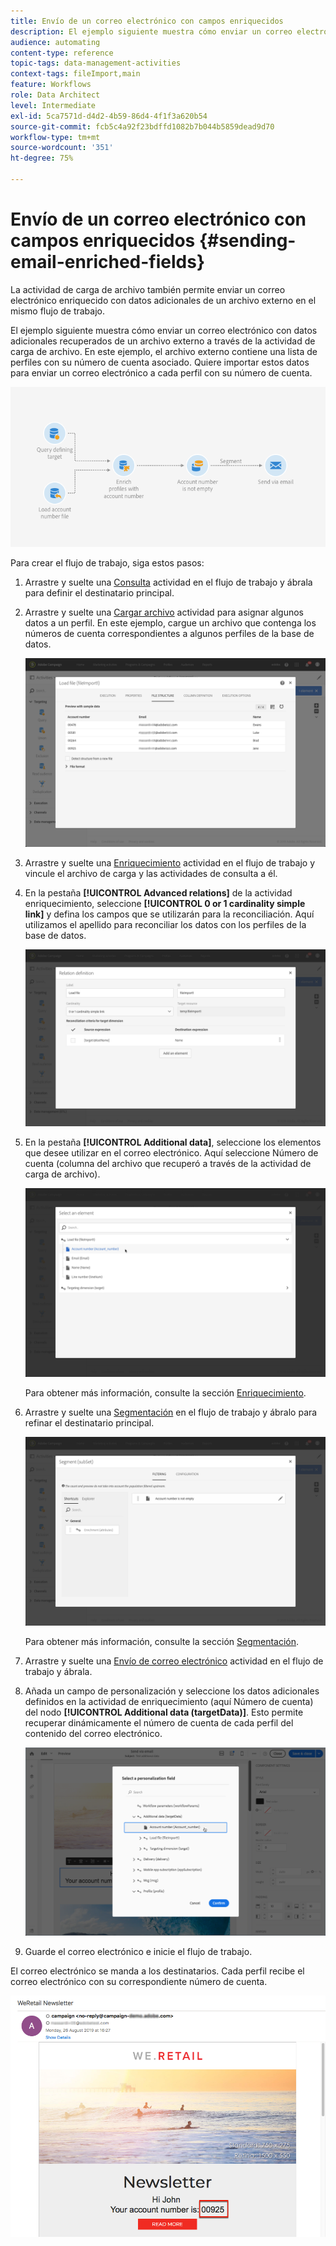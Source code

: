 ```yaml
---
title: Envío de un correo electrónico con campos enriquecidos
description: El ejemplo siguiente muestra cómo enviar un correo electrónico con datos adicionales recuperados de un archivo externo a través de la actividad de carga de archivo.
audience: automating
content-type: reference
topic-tags: data-management-activities
context-tags: fileImport,main
feature: Workflows
role: Data Architect
level: Intermediate
exl-id: 5ca7571d-d4d2-4b59-86d4-4f1f3a620b54
source-git-commit: fcb5c4a92f23bdffd1082b7b044b5859dead9d70
workflow-type: tm+mt
source-wordcount: '351'
ht-degree: 75%

---
```


# Envío de un correo electrónico con campos enriquecidos {#sending-email-enriched-fields}

<!--A new example showing how to send an email containing additional data retrieved from a load file activity has been added. [Read more](example-2-email-with-enriched-fields)-->

La actividad de carga de archivo también permite enviar un correo electrónico enriquecido con datos adicionales de un archivo externo en el mismo flujo de trabajo.

El ejemplo siguiente muestra cómo enviar un correo electrónico con datos adicionales recuperados de un archivo externo a través de la actividad de carga de archivo. En este ejemplo, el archivo externo contiene una lista de perfiles con su número de cuenta asociado. Quiere importar estos datos para enviar un correo electrónico a cada perfil con su número de cuenta.

![](assets/load_file_workflow_ex2.png)

Para crear el flujo de trabajo, siga estos pasos:

1. Arrastre y suelte una [Consulta](../../automating/using/query.md) actividad en el flujo de trabajo y ábrala para definir el destinatario principal.

   <!--The Query activity is presented in the [Query](../../automating/using/query.md) section.-->

1. Arrastre y suelte una [Cargar archivo](../../automating/using/load-file.md) actividad para asignar algunos datos a un perfil. En este ejemplo, cargue un archivo que contenga los números de cuenta correspondientes a algunos perfiles de la base de datos.

   ![](assets/load_file_activity.png)

1. Arrastre y suelte una [Enriquecimiento](../../automating/using/enrichment.md) actividad en el flujo de trabajo y vincule el archivo de carga y las actividades de consulta a él.

1. En la pestaña **[!UICONTROL Advanced relations]** de la actividad enriquecimiento, seleccione **[!UICONTROL 0 or 1 cardinality simple link]** y defina los campos que se utilizarán para la reconciliación. Aquí utilizamos el apellido para reconciliar los datos con los perfiles de la base de datos.

   ![](assets/load_file_enrichment_relation.png)

1. En la pestaña **[!UICONTROL Additional data]**, seleccione los elementos que desee utilizar en el correo electrónico. Aquí seleccione Número de cuenta (columna del archivo que recuperó a través de la actividad de carga de archivo).

   ![](assets/load_file_enrichment_select_element.png)

   <!--![](assets/load_file_enrichment_additional_data.png)-->

   Para obtener más información, consulte la sección [Enriquecimiento](../../automating/using/enrichment.md).

1. Arrastre y suelte una [Segmentación](../../automating/using/segmentation.md) en el flujo de trabajo y ábralo para refinar el destinatario principal.

   ![](assets/load_file_segmentation.png)

   Para obtener más información, consulte la sección [Segmentación](../../automating/using/segmentation.md).

1. Arrastre y suelte una [Envío de correo electrónico](../../automating/using/email-delivery.md) actividad en el flujo de trabajo y ábrala.

   <!--The Email delivery activity is presented in the [Email delivery](../../automating/using/email-delivery.md) section.-->

1. Añada un campo de personalización y seleccione los datos adicionales definidos en la actividad de enriquecimiento (aquí Número de cuenta) del nodo **[!UICONTROL Additional data (targetData)]**. Esto permite recuperar dinámicamente el número de cuenta de cada perfil del contenido del correo electrónico.

   ![](assets/load_file_perso_field.png)

1. Guarde el correo electrónico e inicie el flujo de trabajo.

El correo electrónico se manda a los destinatarios. Cada perfil recibe el correo electrónico con su correspondiente número de cuenta.

![](assets/load_file_email.png)
